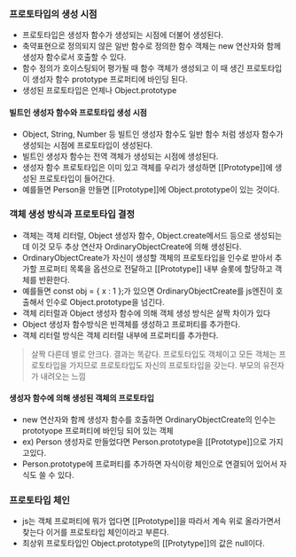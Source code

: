 ### 프로토타입의 생성 시점
- 프로토타입은 생성자 함수가 생성되는 시점에 더불어 생성된다.
- 축약표현으로 정의되지 않은 일반 함수로 정의한 함수 객체는 new 연산자와 함께 생성자 함수로서 호출할 수 있다.
- 함수 정의가 호이스팅되어 평가될 때 함수 객체가 생성되고 이 때 생긴 프로토타입이 생성자 함수 prototype 프로퍼티에 바인딩 된다.
- 생성된 프로토타입은 언제나 Object.prototype

#### 빌트인 생성자 함수와 프로토타입 생성 시점
- Object, String, Number 등 빌트인 생성자 함수도 일반 함수 처럼 생성자 함수가 생성되는 시점에 프로토타입이 생성된다.
- 빌트인 생성자 함수는 전역 객체가 생성되는 시점에 생성된다.
- 생성자 함수 프로토타입은 이미 있고 객체를 우리가 생성하면 [[Prototype]]에 생성된 프로토타입이 들어간다.
- 예를들면 Person을 만들면 [[Prototype]]에 Object.prototype이 있는 것이다.

### 객체 생성 방식과 프로토타입 결정
- 객체는 객체 리터럴, Object 생성자 함수, Object.create메서드 등으로 생성되는데 이것 모두 추상 연산자 OrdinaryObjectCreate에 의해 생성된다.
- OrdinaryObjectCreate가 자신이 생성할 객체의 프로토타입을 인수로 받아서 추가할 프로퍼티 목록을 옵션으로 전달하고 [[Prototype]] 내부 슬롯에 할당하고 객체를 반환한다.
- 예를들면 const obj = { x : 1 };가 있으면 OrdinaryObjectCreate를 js엔진이 호출해서 인수로 Object.prototype을 넘긴다.
- 객체 리터럴과 Object 생성자 함수에 의해 객체 생성 방식은 살짝 차이가 있다
- Object 생성자 함수방식은 빈객체를 생성하고 프로퍼티를 추가한다.
- 객체 리터럴 방식은 객체 리터럴 내부에 프로퍼티를 추가한다.

> 살짝 다른데 별로 안크다. 결과는 똑같다.
> 프로토타입도 객체이고 모든 객체는 프로토타입을 가지므로 프로토타입도 자신의 프로토타입을 갖는다.
> 부모의 유전자가 내려오는 느낌

#### 생성자 함수에 의해 생성된 객체의 프로토타입
- new 연산자와 함께 생성자 함수를 호출하면 OrdinaryObjectCreate의 인수는 prototyope 프로퍼티에 바인딩 되어 있는 객체
- ex) Person 생성자로 만들었다면 Person.prototype을 [[Prototype]]으로 가지고있다.
- Person.prototype에 프로퍼티를 추가하면 자식이랑 체인으로 연결되어 있어서 자식도 쓸 수 있다.

### 프로토타입 체인
- js는 객체 프로퍼티에 뭐가 업다면 [[Prototype]]을 따라서 계속 위로 올라가면서 찾는다 이거를 프로토타입 체인이라고 부른다.
- 최상위 프로토타입인 Object.prototype의 [[Protytype]]의 값은 null이다.
